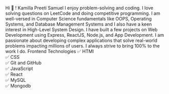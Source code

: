 Hi 👋 !
Kamilla Preeti Samuel
I enjoy problem-solving and coding.
I love solving questions on LeetCode and doing competitive programming.
I am well-versed in Computer Science fundamentals like OOPS, Operating Systems, and Database Management Systems and I also have a keen interest in High-Level System Design. 
I have built a few projects on Web Development using Express, ReactJS, Node.js, and App Development. 
I am passionate about developing complex applications that solve real-world problems impacting millions of users.
I always strive to bring 100% to the work I do. 
Frontend Technologies
✅ HTMl
<br/>
✅ CSS
<br/>
✅ Git and GitHub
<br/>
✅ JavaScript
<br/>
✅ React
<br/>
✅ MySQL
<br/>
✅ Mongodb
